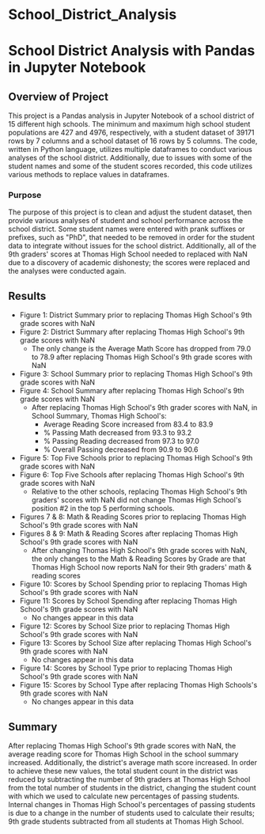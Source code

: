 # School_District_Analysis
# School District Analysis with Pandas in Jupyter Notebook
## Overview of Project
This project is a Pandas analysis in Jupyter Notebook of a school district of 15 different high schools. The minimum and maximum high school student populations are 427 and 4976, respectively, with a student dataset of 39171 rows by 7 columns and a school dataset of 16 rows by 5 columns. The code, written in Python language, utilizes multiple dataframes to conduct various analyses of the school district. Additionally, due to issues with some of the student names and some of the student scores recorded, this code utilizes various methods to replace values in dataframes.
### Purpose
The purpose of this project is to clean and adjust the student dataset, then provide various analyses of student and school performance across the school district. Some student names were entered with prank suffixes or prefixes, such as "PhD", that needed to be removed in order for the student data to integrate without issues for the school district. Additionally, all of the 9th graders' scores at Thomas High School needed to replaced with NaN due to a discovery of academic dishonesty; the scores were replaced and the analyses were conducted again.
## Results
* Figure 1: District Summary prior to replacing Thomas High School's 9th grade scores with NaN
* Figure 2: District Summary after replacing Thomas High School's 9th grade scores with NaN
  * The only change is the Average Math Score has dropped from 79.0 to 78.9 after replacing Thomas High School's 9th grade scores with NaN
* Figure 3: School Summary prior to replacing Thomas High School's 9th grade scores with NaN
* Figure 4: School Summary after replacing Thomas High School's 9th grade scores with NaN
  * After replacing Thomas High School's 9th grader scores with NaN, in School Summary, Thomas High School's:
    * Average Reading Score increased from 83.4 to 83.9
    * % Passing Math decreased from 93.3 to 93.2
    * % Passing Reading decreased from 97.3 to 97.0
    * % Overall Passing decreased from 90.9 to 90.6
* Figure 5: Top Five Schools prior to replacing Thomas High School's 9th grade scores with NaN
* Figure 6: Top Five Schools after replacing Thomas High School's 9th grade scores with NaN
  * Relative to the other schools, replacing Thomas High School's 9th graders' scores with NaN did not change Thomas High School's position #2 in the top 5 performing schools.
* Figures 7 & 8: Math & Reading Scores prior to replacing Thomas High School's 9th grade scores with NaN
* Figures 8 & 9: Math & Reading Scores after replacing Thomas High School's 9th grade scores with NaN
  * After changing Thomas High School's 9th grade scores with NaN, the only changes to the Math & Reading Scores by Grade are that Thomas High School now reports NaN for their 9th graders' math & reading scores
* Figure 10: Scores by School Spending prior to replacing Thomas High School's 9th grade scores with NaN
* Figure 11: Scores by School Spending after replacing Thomas High School's 9th grade scores with NaN
  * No changes appear in this data
* Figure 12: Scores by School Size prior to replacing Thomas High School's 9th grade scores with NaN
* Figure 13: Scores by School Size after replacing Thomas High School's 9th grade scores with NaN
  * No changes appear in this data
* Figure 14: Scores by School Type prior to replacing Thomas High School's 9th grade scores with NaN
* Figure 15: Scores by School Type after replacing Thomas High Schools's 9th grade scores with NaN
  * No changes appear in this data
## Summary
After replacing Thomas High School's 9th grade scores with NaN, the average reading score for Thomas High School in the school summary increased. Additionally, the district's average math score increased. In order to achieve these new values, the total student count in the district was reduced by subtracting the number of 9th graders at Thomas High School from the total number of students in the district, changing the student count with which we used to calculate new percentages of passing students. Internal changes in Thomas High School's percentages of passing students is due to a change in the number of students used to calculate their results; 9th grade students subtracted from all students at Thomas High School.
